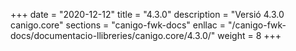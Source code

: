 +++
date        = "2020-12-12"
title       = "4.3.0"
description = "Versió 4.3.0 canigo.core"
sections    = "canigo-fwk-docs"
enllac		= "/canigo-fwk-docs/documentacio-llibreries/canigo.core/4.3.0/"
weight		= 8
+++
